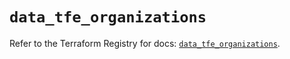 # `data_tfe_organizations`

Refer to the Terraform Registry for docs: [`data_tfe_organizations`](https://registry.terraform.io/providers/hashicorp/tfe/0.58.0/docs/data-sources/organizations).
